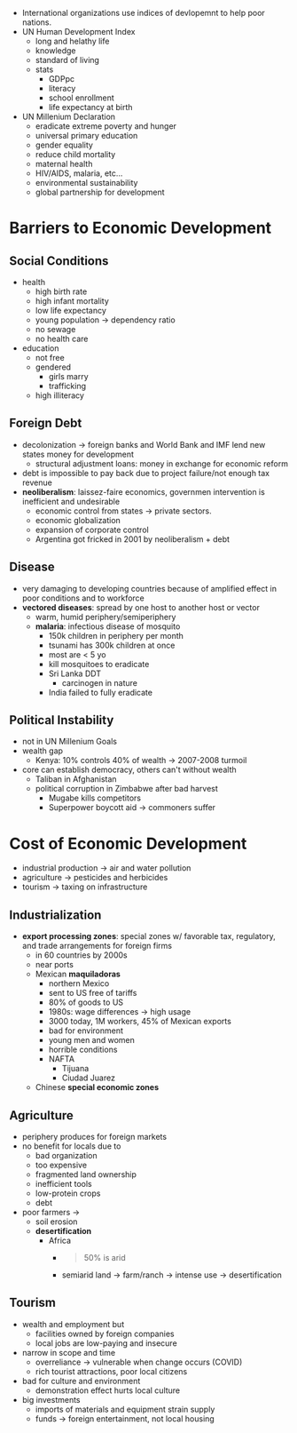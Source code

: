 - International organizations use indices of devlopemnt to help poor nations. 
- UN Human Development Index
	- long and helathy life
	- knowledge
	- standard of living
	- stats
		- GDPpc
		- literacy
		- school enrollment
		- life expectancy at birth
- UN Millenium Declaration
	- eradicate extreme poverty and hunger
	- universal primary education
	- gender equality
	- reduce child mortality
	- maternal health
	- HIV/AIDS, malaria, etc...
	- environmental sustainability
	- global partnership for development

# Barriers to Economic Development

## Social Conditions

- health
	- high birth rate
	- high infant mortality
	- low life expectancy
	- young population -> dependency ratio
	- no sewage
	- no health care
- education
	- not free
	- gendered
		- girls marry
		- trafficking
	- high illiteracy

## Foreign Debt

- decolonization -> foreign banks and World Bank and IMF lend new states money for development
	- structural adjustment loans: money in exchange for economic reform
- debt is impossible to pay back due to project failure/not enough tax revenue
- **neoliberalism**: laissez-faire economics, governmen intervention is inefficient and undesirable
	- economic control from states -> private sectors.
	- economic globalization
	- expansion of corporate control
	- Argentina got fricked in 2001 by neoliberalism + debt

## Disease

- very damaging to developing countries because of amplified effect in poor conditions and to workforce
- **vectored diseases**: spread by one host to another host or vector
	- warm, humid periphery/semiperiphery
	- **malaria**: infectious disease of mosquito
		- 150k children in periphery per month
		- tsunami has 300k children at once
		- most are < 5 yo
		- kill mosquitoes to eradicate 
		- Sri Lanka DDT
			- carcinogen in nature
		- India failed to fully eradicate

## Political Instability

- not in UN Millenium Goals
- wealth gap
	- Kenya: 10% controls 40% of wealth -> 2007-2008 turmoil
- core can establish democracy, others can't without wealth
	- Taliban in Afghanistan
	- political corruption in Zimbabwe after bad harvest
		- Mugabe kills competitors
		- Superpower boycott aid -> commoners suffer

# Cost of Economic Development

- industrial production -> air and water pollution
- agriculture -> pesticides and herbicides
- tourism -> taxing on infrastructure

## Industrialization

- **export processing zones**: special zones w/ favorable tax, regulatory, and trade arrangements for foreign firms
	- in 60 countries by 2000s
	- near ports
	- Mexican **maquiladoras**
		- northern Mexico
		- sent to US free of tariffs
		- 80% of goods to US
		- 1980s: wage differences -> high usage
		- 3000 today, 1M workers, 45% of Mexican exports
		- bad for environment
		- young men and women
		- horrible conditions
		- NAFTA
			- Tijuana
			- Ciudad Juarez
	- Chinese **special economic zones**

## Agriculture

- periphery produces for foreign markets
- no benefit for locals due to 
	- bad organization
	- too expensive
	- fragmented land ownership
	- inefficient tools
	- low-protein crops
	- debt
- poor farmers ->
	- soil erosion
	- **desertification**
		- Africa
			- > 50% is arid
			- semiarid land -> farm/ranch -> intense use -> desertification

## Tourism

- wealth and employment but
	- facilities owned by foreign companies
	- local jobs are low-paying and insecure
- narrow in scope and time
	- overreliance -> vulnerable when change occurs (COVID)
	- rich tourist attractions, poor local citizens
- bad for culture and environment
	- demonstration effect hurts local culture
- big investments
	- imports of materials and equipment strain supply
	- funds -> foreign entertainment, not local housing